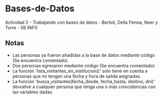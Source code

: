 # Bases-de-Datos
Actividad 2 - Trabajando con bases de datos - Bertoli, Della Penna, Neer y Torre - 5B INFO

## Notas
  * Las personas ya fueron añadidas a la base de datos mediante código (Se encuentra comentado).
  * Dos personas egresaron mediante código (Se encuentra comentado).
  * La función 'lista_visitantes_en_institucion()' solo tiene en cuenta a personas que no tengan una fecha y hora de salida asignadas.
  * La función 'busca_visitantes(fecha_desde, fecha_hasta, destino, dni)' devuelve a cualquier persona que tenga una o más coincidencias con las variables dadas.
